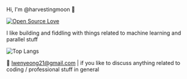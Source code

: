  Hi, I'm @harvestingmoon 👋
 
[![Open Source Love](https://badges.frapsoft.com/os/v3/open-source.png?v=103)](https://github.com/ellerbrock/open-source-badges/)

I like building and fiddling with things related to machine learning and parallel stuff

![Top Langs](https://github-readme-stats.vercel.app/api/top-langs/?username=harvestingmoon&layout=compact&hide=jupyter%20notebook&theme=onedark)


📧 [lwenyeong21@gmail.com](mailto:lwenyeong21@gmail.com) | if you like to discuss anything related to coding / professional stuff in general

